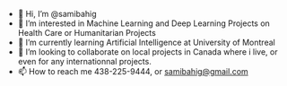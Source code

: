 - 👋 Hi, I’m @samibahig
- 👀 I’m interested in Machine Learning and Deep Learning Projects on Health Care or Humanitarian Projects
- 🌱 I’m currently learning Artificial Intelligence at University of Montreal
- 💞️ I’m looking to collaborate on local projects in Canada where i live, or even for any internationnal projects.
- 📫 How to reach me 438-225-9444, or samibahig@gmail.com

<!---
samibahig/samibahig is a ✨ special ✨ repository because its `README.md` (this file) appears on your GitHub profile.
You can click the Preview link to take a look at your changes.
--->
